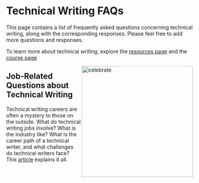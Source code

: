 
# Technical Writing FAQs

This page contains a list of frequently asked questions concerning technical writing, along with the corresponding responses. Please feel free to add more questions and responses.

To learn more about technical writing, explore the [resources page](https://github.com/Bennykillua/Getting-started-in-Technical-Writing/blob/main/Technical%20Writing%20Resources.md) and the [course page](https://github.com/Bennykillua/Getting-started-in-Technical-Writing/blob/main/Technical%20Writing%20Courses.md)


<img src=https://octodex.github.com/images/manufacturetocat.png alt=celebrate width=300 align=right>


## Job-Related Questions about Technical Writing

Technical writing careers are often a mystery to those on the outside. What do technical writing jobs involve? What is the industry like? What is the career path of a technical writer, and what challenges do technical writers face? This [article](https://idratherbewriting.com/2008/02/16/technical-writing-careers-answering-13-questions-about-technical-writing-jobs/) explains it all.




